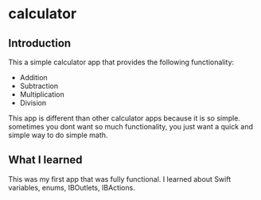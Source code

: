 # calculator


## Introduction
This a simple calculator app that provides the following functionality: 
* Addition
* Subtraction
* Multiplication 
* Division

This app is different than other calculator apps because it is so simple. sometimes you dont
want so much functionality, you just want a quick and simple way to do simple math.

## What I learned
This was my first app that was fully functional. I learned about Swift variables, enums, IBOutlets, IBActions.
